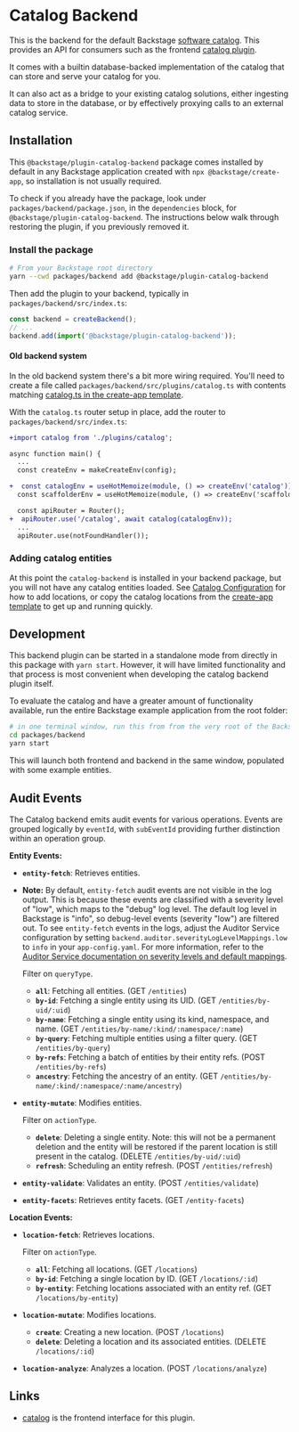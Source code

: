# Catalog Backend

This is the backend for the default Backstage [software catalog](http://backstage.io/docs/features/software-catalog/).
This provides an API for consumers such as the frontend [catalog plugin](https://github.com/backstage/backstage/tree/master/plugins/catalog).

It comes with a builtin database-backed implementation of the catalog that can
store and serve your catalog for you.

It can also act as a bridge to your existing catalog solutions, either ingesting
data to store in the database, or by effectively proxying calls to an
external catalog service.

## Installation

This `@backstage/plugin-catalog-backend` package comes installed by default in
any Backstage application created with `npx @backstage/create-app`, so
installation is not usually required.

To check if you already have the package, look under
`packages/backend/package.json`, in the `dependencies` block, for
`@backstage/plugin-catalog-backend`. The instructions below walk through
restoring the plugin, if you previously removed it.

### Install the package

```bash
# From your Backstage root directory
yarn --cwd packages/backend add @backstage/plugin-catalog-backend
```

Then add the plugin to your backend, typically in `packages/backend/src/index.ts`:

```ts
const backend = createBackend();
// ...
backend.add(import('@backstage/plugin-catalog-backend'));
```

#### Old backend system

In the old backend system there's a bit more wiring required. You'll need to
create a file called `packages/backend/src/plugins/catalog.ts` with contents
matching [catalog.ts in the create-app template](https://github.com/backstage/backstage/blob/ad9314d3a7e0405719ba93badf96e97adde8ef83/packages/create-app/templates/default-app/packages/backend/src/plugins/catalog.ts).

With the `catalog.ts` router setup in place, add the router to
`packages/backend/src/index.ts`:

```diff
+import catalog from './plugins/catalog';

async function main() {
  ...
  const createEnv = makeCreateEnv(config);

+  const catalogEnv = useHotMemoize(module, () => createEnv('catalog'));
  const scaffolderEnv = useHotMemoize(module, () => createEnv('scaffolder'));

  const apiRouter = Router();
+  apiRouter.use('/catalog', await catalog(catalogEnv));
  ...
  apiRouter.use(notFoundHandler());

```

### Adding catalog entities

At this point the `catalog-backend` is installed in your backend package, but
you will not have any catalog entities loaded. See [Catalog Configuration](https://backstage.io/docs/features/software-catalog/configuration)
for how to add locations, or copy the catalog locations from the [create-app template](https://github.com/backstage/backstage/blob/master/packages/create-app/templates/default-app/app-config.yaml.hbs)
to get up and running quickly.

## Development

This backend plugin can be started in a standalone mode from directly in this
package with `yarn start`. However, it will have limited functionality and that
process is most convenient when developing the catalog backend plugin itself.

To evaluate the catalog and have a greater amount of functionality available,
run the entire Backstage example application from the root folder:

```bash
# in one terminal window, run this from from the very root of the Backstage project
cd packages/backend
yarn start
```

This will launch both frontend and backend in the same window, populated with
some example entities.

## Audit Events

The Catalog backend emits audit events for various operations. Events are grouped logically by `eventId`, with `subEventId` providing further distinction within an operation group.

**Entity Events:**

- **`entity-fetch`**: Retrieves entities.
- **Note:** By default, `entity-fetch` audit events are not visible in the log output. This is because these events are classified with a severity level of "low", which maps to the "debug" log level. The default log level in Backstage is "info", so debug-level events (severity "low") are filtered out. To see `entity-fetch` events in the logs, adjust the Auditor Service configuration by setting `backend.auditor.severityLogLevelMappings.low` to `info` in your `app-config.yaml`. For more information, refer to the [Auditor Service documentation on severity levels and default mappings](https://backstage.io/docs/backend-system/core-services/auditor/#severity-levels-and-default-mappings).

  Filter on `queryType`.

  - **`all`**: Fetching all entities. (GET `/entities`)
  - **`by-id`**: Fetching a single entity using its UID. (GET `/entities/by-uid/:uid`)
  - **`by-name`**: Fetching a single entity using its kind, namespace, and name. (GET `/entities/by-name/:kind/:namespace/:name`)
  - **`by-query`**: Fetching multiple entities using a filter query. (GET `/entities/by-query`)
  - **`by-refs`**: Fetching a batch of entities by their entity refs. (POST `/entities/by-refs`)
  - **`ancestry`**: Fetching the ancestry of an entity. (GET `/entities/by-name/:kind/:namespace/:name/ancestry`)

- **`entity-mutate`**: Modifies entities.

  Filter on `actionType`.

  - **`delete`**: Deleting a single entity. Note: this will not be a permanent deletion and the entity will be restored if the parent location is still present in the catalog. (DELETE `/entities/by-uid/:uid`)
  - **`refresh`**: Scheduling an entity refresh. (POST `/entities/refresh`)

- **`entity-validate`**: Validates an entity. (POST `/entities/validate`)

- **`entity-facets`**: Retrieves entity facets. (GET `/entity-facets`)

**Location Events:**

- **`location-fetch`**: Retrieves locations.

  Filter on `actionType`.

  - **`all`**: Fetching all locations. (GET `/locations`)
  - **`by-id`**: Fetching a single location by ID. (GET `/locations/:id`)
  - **`by-entity`**: Fetching locations associated with an entity ref. (GET `/locations/by-entity`)

- **`location-mutate`**: Modifies locations.

  - **`create`**: Creating a new location. (POST `/locations`)
  - **`delete`**: Deleting a location and its associated entities. (DELETE `/locations/:id`)

- **`location-analyze`**: Analyzes a location. (POST `/locations/analyze`)

## Links

- [catalog](https://github.com/backstage/backstage/tree/master/plugins/catalog)
  is the frontend interface for this plugin.
